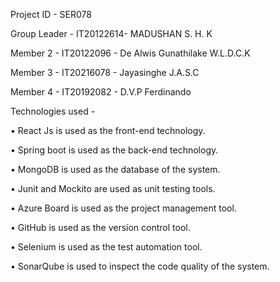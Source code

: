 

Project ID - SER078

Group Leader - IT20122614- MADUSHAN S. H. K

Member 2 - IT20122096 - De Alwis Gunathilake W.L.D.C.K

Member 3 - IT20216078 - Jayasinghe J.A.S.C

Member 4 - IT20192082 - D.V.P Ferdinando

Technologies used -

•	React Js is used as the front-end technology.

•	Spring boot is used as the back-end technology.

•	MongoDB is used as the database of the system.

•	Junit and Mockito are used as unit testing tools.

•	Azure Board is used as the project management tool.

•	GitHub is used as the version control tool.

•	Selenium is used as the test automation tool.

•	SonarQube is used to inspect the code quality of the system.
